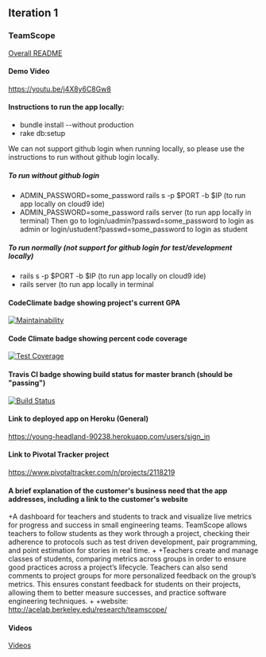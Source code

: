 ## Iteration 1


### TeamScope

[Overall README](./iterations/README.md)
#### Demo Video
https://youtu.be/j4X8y6C8Gw8
#### Instructions to run the app locally:
* bundle install --without production
* rake db:setup

We can not support github login when running locally, so please use the instructions to run without github login locally.
##### To run without github login
* ADMIN_PASSWORD=some_password rails s -p $PORT -b $IP (to run app locally on cloud9 ide) 
* ADMIN_PASSWORD=some_password rails server (to run app locally in terminal)
Then go to login/uadmin?passwd=some_password to login as admin or login/ustudent?passwd=some_password to login as student

##### To run normally (not support for github login for test/development locally)
* rails s -p $PORT -b $IP (to run app locally on cloud9 ide) 
* rails server (to run app locally in terminal

#### CodeClimate badge showing project's current GPA
[![Maintainability](https://api.codeclimate.com/v1/badges/f110c3a7cd4b257abdd3/maintainability)](https://codeclimate.com/github/PeijieLi/cs169projectscope/maintainability)
#### Code Climate badge showing percent code coverage
 [![Test Coverage](https://api.codeclimate.com/v1/badges/f110c3a7cd4b257abdd3/test_coverage)](https://codeclimate.com/github/PeijieLi/cs169projectscope/test_coverage)
 
#### Travis CI badge showing build status for master branch (should be "passing")
[![Build Status](https://travis-ci.org/PeijieLi/cs169projectscope.svg?branch=master)](https://travis-ci.org/PeijieLi/cs169projectscope)
#### Link to deployed app on Heroku (General)
https://young-headland-90238.herokuapp.com/users/sign_in
#### Link to Pivotal Tracker project
https://www.pivotaltracker.com/n/projects/2118219
#### A brief explanation of the customer's business need that the app addresses, including a link to the customer's website
+A dashboard for teachers and students to track and visualize live metrics for progress and success in small engineering teams. TeamScope allows teachers to follow students as they work through a project, checking their adherence to protocols such as test driven development, pair programming, and point estimation for stories in real time. 
 +
 +Teachers create and manage classes of students, comparing metrics across groups in order to ensure good practices across a project’s lifecycle. Teachers can also send comments to project groups for more personalized feedback on the group’s metrics. This ensures constant feedback for students on their projects, allowing them to better measure successes, and practice software engineering techniques.
 +
 +website: http://acelab.berkeley.edu/research/teamscope/

#### Videos
[Videos](./iterations/iter0.md)

